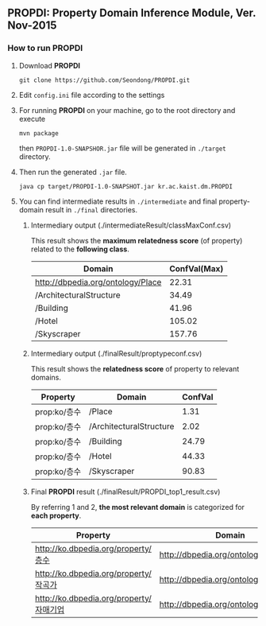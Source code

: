 ## PROPDI: Property Domain Inference Module,  Ver. Nov-2015  

### How to run PROPDI

1. Download __PROPDI__
    ```
    git clone https://github.com/Seondong/PROPDI.git 
    ```

2. Edit `config.ini` file according to the settings

3. For running __PROPDI__ on your machine, go to the root directory and execute
    ```
    mvn package
    ```
   then `PROPDI-1.0-SNAPSHOR.jar` file will be generated in `./target` directory.

4. Then run the generated `.jar` file.
    ```
    java cp target/PROPDI-1.0-SNAPSHOT.jar kr.ac.kaist.dm.PROPDI
    ```
5. You can find intermediate results in `./intermediate` and final property-domain result in `./final` directories.

    1. Intermediary output (./intermediateResult/classMaxConf.csv)
    
        This result shows the __maximum relatedness score__ (of property) related to the __following class__.

        | Domain                            | ConfVal(Max) |
        |-----------------------------------|--------------|
        | http://dbpedia.org/ontology/Place |        22.31 |
        | /ArchitecturalStructure           |        34.49 |
        | /Building                         |        41.96 |
        | /Hotel                            |       105.02 |
        | /Skyscraper                       |       157.76 |	


    2. Intermediary output (./finalResult/proptypeconf.csv)
    
        This result shows the __relatedness score__ of property to relevant domains.

        | Property     | Domain                  | ConfVal |
        |--------------|-------------------------|---------|
        | prop:ko/층수 | /Place                  |    1.31 |
        | prop:ko/층수 | /ArchitecturalStructure |    2.02 |
        | prop:ko/층수 | /Building               |   24.79 |
        | prop:ko/층수 | /Hotel                  |   44.33 |
        | prop:ko/층수 | /Skyscraper             |   90.83 |


    3.  Final __PROPDI__ result (./finalResult/PROPDI_top1_result.csv)

        By referring 1 and 2, __the most relevant domain__ is categorized for __each property__.

        | Property                                | Domain                               |
        |-----------------------------------------|--------------------------------------|
        | http://ko.dbpedia.org/property/층수     | http://dbpedia.org/ontology/Building |
        | http://ko.dbpedia.org/property/작곡가   | http://dbpedia.org/ontology/Song     |
        | http://ko.dbpedia.org/property/자매기업 | http://dbpedia.org/ontology/Company  |
